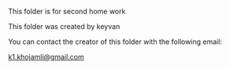 This folder is for second home work

This folder was created by keyvan

You can contact the creator of this folder with the following email:

k1.khojamli@gmail.com
